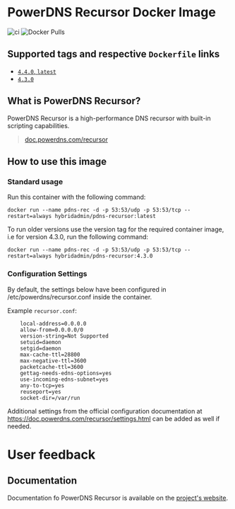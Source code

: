 # PowerDNS Recursor Docker Image

![ci](https://github.com/hybridadmin/docker-pdns-recursor/workflows/ci/badge.svg?branch=main) ![Docker Pulls](https://img.shields.io/docker/pulls/hybridadmin/pdns-recursor)

## Supported tags and respective `Dockerfile` links

- [`4.4.0`, `latest`](https://github.com/hybridadmin/docker-pdns-recursor/tree/main/4.4.0/Dockerfile)
- [`4.3.0`](https://github.com/hybridadmin/docker-pdns-recursor/tree/main/4.3.0/Dockerfile)

## What is PowerDNS Recursor?

PowerDNS Recursor is a high-performance DNS recursor with built-in scripting capabilities.
> [doc.powerdns.com/recursor](https://doc.powerdns.com/recursor/)

## How to use this image

### Standard usage

Run this container with the following command:

```console
docker run --name pdns-rec -d -p 53:53/udp -p 53:53/tcp --restart=always hybridadmin/pdns-recursor:latest
```

To run older versions use the version tag for the required container image, i.e for version 4.3.0, run the following command:

```console
docker run --name pdns-rec -d -p 53:53/udp -p 53:53/tcp --restart=always hybridadmin/pdns-recursor:4.3.0
```


### Configuration Settings

By default, the settings below have been configured in /etc/powerdns/recursor.conf inside the container.

Example `recursor.conf`:
```
    local-address=0.0.0.0
    allow-from=0.0.0.0/0
    version-string=Not Supported
    setuid=daemon
    setgid=daemon
    max-cache-ttl=28800
    max-negative-ttl=3600
    packetcache-ttl=3600
    gettag-needs-edns-options=yes
    use-incoming-edns-subnet=yes
    any-to-tcp=yes
    reuseport=yes
    socket-dir=/var/run
```

Additional settings from the official configuration documentation at https://doc.powerdns.com/recursor/settings.html can be added as well if needed.



# User feedback

## Documentation

Documentation fo PowerDNS Recursor is available on the [project's website](https://doc.powerdns.com/recursor/).
